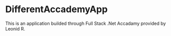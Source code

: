 # DifferentAccademyApp

This is an application builded through Full Stack .Net Accadamy provided by Leonid R.
